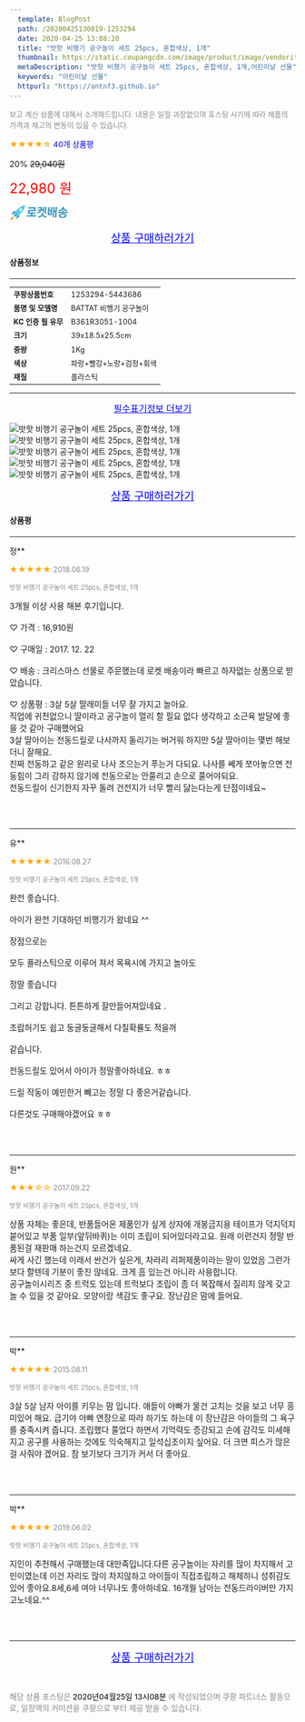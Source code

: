 ```yaml
---
  template: BlogPost
  path: /20200425130819-1253294
  date: 2020-04-25 13:08:20
  title: "밧핫 비행기 공구놀이 세트 25pcs, 혼합색상, 1개"
  thumbnail: https://static.coupangcdn.com/image/product/image/vendoritem/2017/12/27/3000231927/1cefd610-6e28-4dbf-b1a2-62fbf102fb7a.jpg
  metaDescription: "밧핫 비행기 공구놀이 세트 25pcs, 혼합색상, 1개,어린이날 선물"
  keywords: "어린이날 선물"
  httpurl: "https://antnf3.github.io"
---
```

  
<span style="color: #888;font-size:0.8rem">보고 계신 상품에 대해서 소개해드립니다.
내용은 일절 과장없으며 포스팅 시기에 따라 제품의 가격과 재고의 변동이 있을 수 있습니다.</span>
  
<span style="color: orange;">★★★★☆</span> <span style="color: blue;font-size: 0.85rem;">40개 상품평</span>

<span style="font-size: 0.9rem">20%</span> <span style="font-size: 0.9rem">~~29,040원~~</span>

<span style="color: red;font-size: 1.5rem;">22,980 원</span>

![로켓배송](/assets/rocket_logo.png)

<p align="center"><a href="http://me2.do/x7tsZIDx" style="font-size: 1.2rem; color: blue;">상품 구매하러가기</a></p>

#### 상품정보

---

|                  |                       |
| ---------------- | --------------------- |
| **<span style="font-size:0.8rem;">쿠팡상품번호</span>** | <span style="font-size:0.8rem;">1253294-5443686</span> |
| **<span style="font-size:0.8rem;">품명 및 모델명</span>**    | <span style="font-size:0.8rem;">BATTAT 비행기 공구놀이</span>        |
| **<span style="font-size:0.8rem;">KC 인증 필 유무</span>**    | <span style="font-size:0.8rem;">B361R3051-1004</span>        |
| **<span style="font-size:0.8rem;">크기</span>**    | <span style="font-size:0.8rem;">39x18.5x25.5cm</span>        |
| **<span style="font-size:0.8rem;">중량</span>**    | <span style="font-size:0.8rem;">1Kg</span>        |
| **<span style="font-size:0.8rem;">색상</span>**    | <span style="font-size:0.8rem;">파랑+빨강+노랑+검정+회색</span>        |
| **<span style="font-size:0.8rem;">재질</span>**    | <span style="font-size:0.8rem;">플라스틱</span>        |








---

<p align="center"><a href="http://me2.do/x7tsZIDx" style="font-size: 1rem; color: blue;">필수표기정보 더보기</a></p>

![밧핫 비행기 공구놀이 세트 25pcs, 혼합색상, 1개](http://thumbnail9.coupangcdn.com/thumbnails/remote/q89/image/product/content/vendorItem/2015/04/27/321534/150a4559-2edf-426f-9531-a4d917db76e8.jpg)
![밧핫 비행기 공구놀이 세트 25pcs, 혼합색상, 1개](http://thumbnail8.coupangcdn.com/thumbnails/remote/q89/image/product/content/vendorItem/2015/04/27/321534/daf754bf-fdfb-421c-9b52-9b7c6aeb2d33.jpg)
![밧핫 비행기 공구놀이 세트 25pcs, 혼합색상, 1개](http://thumbnail6.coupangcdn.com/thumbnails/remote/q89/image/product/content/vendorItem/2015/04/27/321534/6cd6db34-8916-4842-9bbe-0ce0a2fcb922.jpg)
![밧핫 비행기 공구놀이 세트 25pcs, 혼합색상, 1개](http://thumbnail6.coupangcdn.com/thumbnails/remote/q89/image/product/content/vendorItem/2015/04/27/321534/f95a3024-c0fc-46bf-ba04-5ea6dbb1489c.jpg)
![밧핫 비행기 공구놀이 세트 25pcs, 혼합색상, 1개](http://thumbnail9.coupangcdn.com/thumbnails/remote/q89/image/product/content/vendorItem/2015/04/27/321534/9e15ffa1-3b99-4a55-a93b-31c888328e44.jpg)

<p align="center"><a href="http://me2.do/x7tsZIDx" style="font-size: 1.2rem; color: blue;">상품 구매하러가기</a></p>

#### 상품평
  
---
  
정**
    
<span style="color: orange;">★★★★★</span> <span style="font-size:0.8rem;color: #888;">2018.06.19</span>
    
<span style="color: #888;font-size:0.7rem">밧핫 비행기 공구놀이 세트 25pcs, 혼합색상, 1개</span>
    

    
<span style="font-size: 0.9rem;">3개월  이상 사용 해본 후기입니다.<br/><br/>♡ 가격 : 16,910원<br/><br/>♡ 구매일 : 2017. 12. 22<br/><br/>♡ 배송 : 크리스마스 선물로 주문했는데 로켓 배송이라 빠르고 하자없는 상품으로 받았습니다.<br/><br/>♡ 상품평 : 3살 5살 딸래미들 너무 잘 가지고 놀아요.<br/>직업에 귀천없으니 딸이라고 공구놀이 멀리 할 필요 없다 생각하고 소근육 발달에 좋을 것 같아 구매했어요<br/>3살 딸아이는 전동드릴로 나사까지 돌리기는 버거워 하지만 5살 딸아이는 몇번 해보더니 잘해요. <br/>진짜 전동하고 같은 원리로 나사 조으는거 푸는거 다되요. 나사를 쎄게 쪼아놓으면 전동힘이 그리 강하지 않기에 전동으로는 안풀리고 손으로 풀어야되요.<br/>전동드릴이 신기한지 자꾸 돌려 건전지가 너무 빨리 닳는다는게 단점이네요~</span>
    
<br>
<br>

---
  
유**
    
<span style="color: orange;">★★★★★</span> <span style="font-size:0.8rem;color: #888;">2016.08.27</span>
    
<span style="color: #888;font-size:0.7rem">밧핫 비행기 공구놀이 세트 25pcs, 혼합색상, 1개</span>
    

    
<span style="font-size: 0.9rem;">완전 좋습니다.<br/><br/>아이가 완전 기대하던 비행기가 왔네요 ^^<br/><br/>장점으로는<br/><br/>모두 플라스틱으로 이루어 져서 목욕시에 가지고 놀아도 <br/><br/>정말 좋습니다 <br/><br/>그리고 강합니다. 튼튼하게 잘만들어져있네요 .<br/><br/>조랍허기도 쉽고 둥글둥글해서 다칠확률도 적을꺼 <br/><br/>같습니다. <br/><br/>전동드릴도 있어서 아이가 정말좋아하네요. ㅎㅎ<br/><br/>드릴 작동이 예민한거 빼고는 정말 다 좋은거같습니다.<br/><br/>다른것도 구매해야겠어요 ㅎㅎ</span>
    
<br>
<br>

---
  
원**
    
<span style="color: orange;">★★★☆☆</span> <span style="font-size:0.8rem;color: #888;">2017.09.22</span>
    
<span style="color: #888;font-size:0.7rem">밧핫 비행기 공구놀이 세트 25pcs, 혼합색상, 1개</span>
    

    
<span style="font-size: 0.9rem;">상품 자체는 좋은데, 반품들어온 제품인가 싶게 상자에 개봉금지용 테이프가 덕지덕지 붙어있고 부품 일부(앞뒤바퀴)는 이미 조립이 되어있더라고요. 원래 이런건지 정말 반품된걸 재판매 하는건지 모르겠네요.<br/>싸게 사긴 했는데 이래서 싼건가 싶은게, 차라리 리퍼제품이라는 말이 있었음 그런가보다 할텐데 기분이 좋진 않네요. 크게 흠 있는건 아니라 사용합니다. <br/>공구놀이시리즈 중 트럭도 있는데 트럭보다 조립이 좀 더 복잡해서 질리지 않게 갖고 놀 수 있을 것 같아요. 모양이랑 색감도 좋구요. 장난감은 맘에 들어요.</span>
    
<br>
<br>

---
  
박**
    
<span style="color: orange;">★★★★★</span> <span style="font-size:0.8rem;color: #888;">2015.08.11</span>
    
<span style="color: #888;font-size:0.7rem">밧핫 비행기 공구놀이 세트 25pcs, 혼합색상, 1개</span>
    

    
<span style="font-size: 0.9rem;">3살 5살 남자 아이를 키우는 맘 입니다. 애들이 아빠가 물건 고치는 것을 보고 너무 흥미있어 해요. 급기야 아빠 연장으로 따라 하기도 하는데 이 장난감은 아이들의 그 욕구를 충족시켜 줍니다. 조립했다 풀었다 하면서 기억력도 증강되고 손에 감각도 미세해지고 공구를 사용하는 것에도 익숙해지고 일석십조이지 싶어요. 더 크면 피스가 많은 걸 사줘야 겠어요. 참 보기보다 크기가 커서 더 좋아요.</span>
    
<br>
<br>

---
  
박**
    
<span style="color: orange;">★★★★★</span> <span style="font-size:0.8rem;color: #888;">2019.06.02</span>
    
<span style="color: #888;font-size:0.7rem">밧핫 비행기 공구놀이 세트 25pcs, 혼합색상, 1개</span>
    

    
<span style="font-size: 0.9rem;">지인이 추천해서 구매했는데 대만족입니다.다른 공구놀이는 자리를 많이 차지해서 고민이였는데 이건 자리도 많이 차지않하고 아이들이 직접조립하고 해체하니 성취감도있어 좋아요.8세,6세 여아 너무나도 좋아하네요. 16개월 남아는 전동드라이버만 가지고노네요.^^</span>
    
<br>
<br>


  
---
  
<p align="center"><a href="http://me2.do/x7tsZIDx" style="font-size: 1.2rem; color: blue;">상품 구매하러가기</a></p>
  
<br>
  
<span style="font-size: 0.85rem; color: #888;">해당 상품 포스팅은 <span style="color: #000;"> 2020년04월25일 13시08분 </span> 에 작성되었으며 쿠팡 파트너스 활동으로, 일정액의 커미션을 쿠팡으로 부터 제공 받을 수 있습니다.</span>